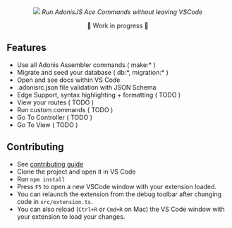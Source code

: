 <div align="center">
  <img src="https://i.imgur.com/5lvTET5.png" />
  <em>Run AdonisJS Ace Commands without leaving VSCode</em>
  <p>🚨 Work in progress 🚨</p>
</div>

## Features
* Use all Adonis Assembler commands ( make:\* )
* Migrate and seed your database ( db:\*, migration:\* )
* Open and see docs within VS Code
* .adonisrc.json file validation with JSON Schema
* Edge Support, syntax highlighting + formatting ( TODO )
* View your routes ( TODO )
* Run custom commands ( TODO )
* Go To Controller ( TODO )
* Go To View ( TODO )


## Contributing
* See [contributing guide](./.github/CONTRIBUTING.md)
* Clone the project and open it in VS Code
* Run `npm install`
* Press `F5` to open a new VSCode window with your extension loaded.
* You can relaunch the extension from the debug toolbar after changing code in `src/extension.ts`.
* You can also reload (`Ctrl+R` or `Cmd+R` on Mac) the VS Code window with your extension to load your changes.
